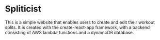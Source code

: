 # Spliticist

This is a simple website that enables users to create and edit their workout splits. It is created with the create-react-app framework, with a backend consisting of AWS lambda functions and a dynamoDB database. 
